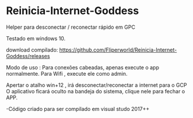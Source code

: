 # Reinicia-Internet-Goddess
Helper para desconectar / reconectar rápido em GPC

Testado em windows 10.

download compilado: https://github.com/Fliperworld/Reinicia-Internet-Goddess/releases

Modo de uso :
Para conexões cabeadas, apenas execute o app normalmente.
Para Wifi , execute ele como admin.

Apertar o atalho win+12 , irá desconectar/reconectar a internet para o GCP
O aplicativo ficará oculto na bandeja do sistema, clique nele para fechar o APP.



-Código criado para ser compilado em visual studo 2017++
